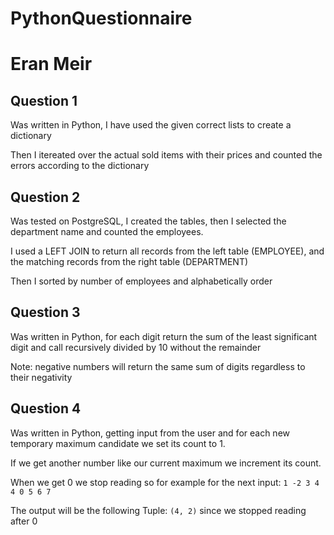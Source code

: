 # PythonQuestionnaire
# Eran Meir

## Question 1

Was written in Python, I have used the given correct lists to create a dictionary

Then I itereated over the actual sold items with their prices and counted the errors according to the dictionary

## Question 2

Was tested on PostgreSQL, I created the tables, then I selected the department name and counted the employees.

I used a LEFT JOIN to return all records from the left table (EMPLOYEE), and the matching records from the right table (DEPARTMENT)

Then I sorted by number of employees and alphabetically order

## Question 3

Was written in Python, for each digit return the sum of the least significant digit and call recursively divided by 10 without the remainder

Note: negative numbers will return the same sum of digits regardless to their negativity

## Question 4

Was written in Python, getting input from the user and for each new temporary maximum candidate we set its count to 1.

If we get another number like our current maximum we increment its count.

When we get 0 we stop reading so for example for the next input: `1 -2 3 4 4 0 5 6 7`

The output will be the following Tuple: `(4, 2)` since we stopped reading after 0
